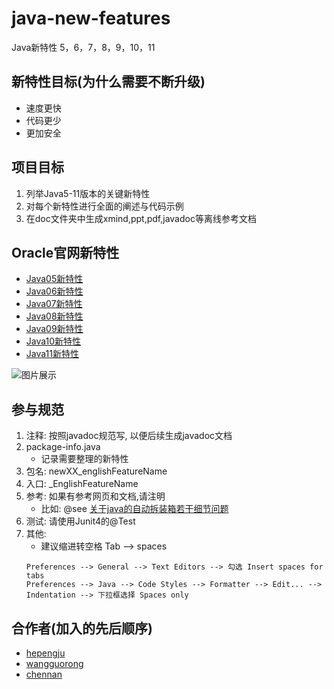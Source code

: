# java-new-features
Java新特性 5，6，7，8，9，10，11

## 新特性目标(为什么需要不断升级)
- 速度更快
- 代码更少
- 更加安全

## 项目目标
1. 列举Java5-11版本的关键新特性
2. 对每个新特性进行全面的阐述与代码示例
3. 在doc文件夹中生成xmind,ppt,pdf,javadoc等离线参考文档

## Oracle官网新特性
- [Java05新特性](https://docs.oracle.com/javase/1.5.0/docs/relnotes/features.html)
- [Java06新特性](https://www.oracle.com/technetwork/java/javase/features-141434.html)
- [Java07新特性](https://www.oracle.com/technetwork/java/javase/jdk7-relnotes-418459.html)
- [Java08新特性](https://www.oracle.com/technetwork/java/javase/8-whats-new-2157071.html)
- [Java09新特性](https://docs.oracle.com/javase/9/whatsnew/toc.htm#JSNEW-GUID-C23AFD78-C777-460B-8ACE-58BE5EA681F6)
- [Java10新特性](https://www.oracle.com/technetwork/java/javase/10-relnote-issues-4108729.html#NewFeature)
- [Java11新特性](https://www.oracle.com/technetwork/java/javase/11-relnote-issues-5012449.html#NewFeature)

![图片展示](https://github.com/hepengju/java-new-features/blob/master/src/main/resources/Java%E6%96%B0%E7%89%B9%E6%80%A7.png)


## 参与规范
1. 注释: 按照javadoc规范写, 以便后续生成javadoc文档
1. package-info.java
    * 记录需要整理的新特性
1. 包名: newXX_englishFeatureName
1. 入口: _EnglishFeatureName
1. 参考: 如果有参考网页和文档,请注明
    * 比如: @see <a href="https://www.cnblogs.com/qcblog/p/7670159.html">关于java的自动拆装箱若干细节问题</a>
1. 测试: 请使用Junit4的@Test
1. 其他:
    * 建议缩进转空格 Tab --> spaces 
    ```
    Preferences --> General --> Text Editors --> 勾选 Insert spaces for tabs
    Preferences --> Java --> Code Styles --> Formatter --> Edit... --> Indentation --> 下拉框选择 Spaces only
    ```
 
## 合作者(加入的先后顺序)
- [hepengju](https://github.com/hepengju)
- [wangguorong](https://github.com/dalianpai)
- [chennan](https://github.com/949035443)